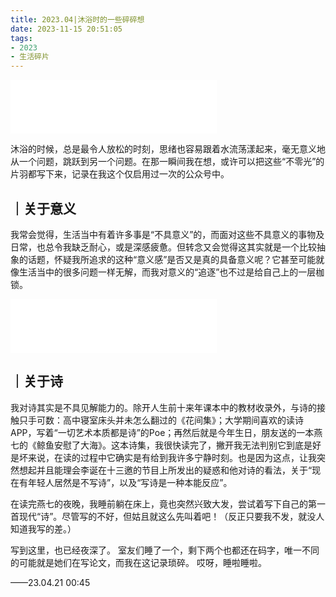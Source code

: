 ```yaml
---
title: 2023.04|沐浴时的一些碎碎想
date: 2023-11-15 20:51:05
tags: 
- 2023
- 生活碎片
---
```



<!-- 四季 - 燕池 -->
<!-- Begin -->
<iframe frameborder="no" border="0" marginwidth="0" marginheight="0" width=330 height=86 src="//music.163.com/outchain/player?type=2&id=1909733780&auto=1&height=66"></iframe>
<!-- End -->

沐浴的时候，总是最令人放松的时刻，思绪也容易跟着水流荡漾起来，毫无意义地从一个问题，跳跃到另一个问题。在那一瞬间我在想，或许可以把这些“不零光”的片羽都写下来，记录在我这个仅启用过一次的公众号中。

## ｜关于意义

我常会觉得，生活当中有着许多事是“不具意义”的，而面对这些不具意义的事物及日常，也总令我缺乏耐心，或是深感疲惫。但转念又会觉得这其实就是一个比较抽象的话题，怀疑我所追求的这种“意义感”是否又是真的具备意义呢？它甚至可能就像生活当中的很多问题一样无解，而我对意义的“追逐”也不过是给自己上的一层枷锁。

<!-- The Last Light - Lily Kershaw -->
<!-- Begin -->
<iframe frameborder="no" border="0" marginwidth="0" marginheight="0" width=330 height=86 src="//music.163.com/outchain/player?type=2&id=1326542610&auto=1&height=66"></iframe>
<!-- End -->

## ｜关于诗

我对诗其实是不具见解能力的。除开人生前十来年课本中的教材收录外，与诗的接触只手可数：高中寝室床头并未怎么翻过的《花间集》；大学期间喜欢的读诗APP，写着“一切艺术本质都是诗”的Poe；再然后就是今年生日，朋友送的一本燕七的《鲸鱼安慰了大海》。这本诗集，我很快读完了，撇开我无法判别它到底是好是坏来说，在读的过程中它确实是有给到我许多宁静时刻。也是因为这点，让我突然想起并且能理会李诞在十三邀的节目上所发出的疑惑和他对诗的看法，关于“现在有年轻人居然是不写诗”，以及“写诗是一种本能反应”。

在读完燕七的夜晚，我睡前躺在床上，竟也突然兴致大发，尝试着写下自己的第一首现代“诗”。尽管写的不好，但姑且就这么先叫着吧！（反正只要我不发，就没人知道我写的差。）


写到这里，也已经夜深了。
室友们睡了一个，剩下两个也都还在码字，唯一不同的可能就是她们在写论文，而我在这记录琐碎。
哎呀，睡啦睡啦。

——23.04.21 00:45